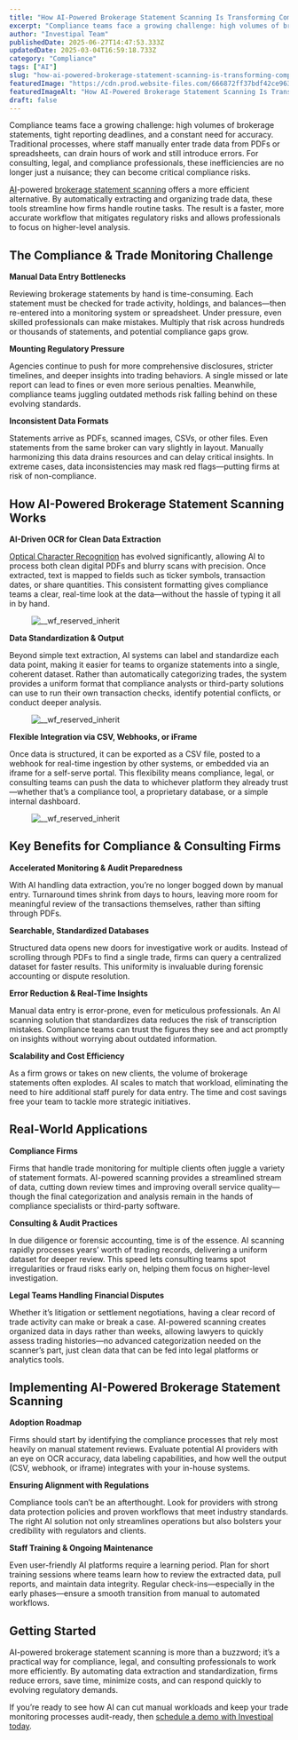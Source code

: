 ```yaml
---
title: "How AI-Powered Brokerage Statement Scanning Is Transforming Compliance & Trade Monitoring"
excerpt: "Compliance teams face a growing challenge: high volumes of brokerage statements, tight reporting deadlines, and a constant need for accuracy."
author: "Investipal Team"
publishedDate: 2025-06-27T14:47:53.333Z
updatedDate: 2025-03-04T16:59:18.733Z
category: "Compliance"
tags: ["AI"]
slug: "how-ai-powered-brokerage-statement-scanning-is-transforming-compliance-trade-monitoring"
featuredImage: "https://cdn.prod.website-files.com/666872ff37bdf42ce9637d77/67c7316208e855e76344c2e9_5%20Common%20Bottlenecks%20in%20Financial%20Advisor%20Sales%20and%20How%20to%20Fix%20Them%20(2).png"
featuredImageAlt: "How AI-Powered Brokerage Statement Scanning Is Transforming Compliance & Trade Monitoring"
draft: false
---
```

<p id="">Compliance teams face a growing challenge: high volumes of brokerage statements, tight reporting deadlines, and a constant need for accuracy. Traditional processes, where staff manually enter trade data from PDFs or spreadsheets, can drain hours of work and still introduce errors. For consulting, legal, and compliance professionals, these inefficiencies are no longer just a nuisance; they can become critical compliance risks.</p><p id=""><a href="/blog/tag/ai">AI</a>-powered <a href="/features/automated-statement-scanner">brokerage statement scanning</a> offers a more efficient alternative. By automatically extracting and organizing trade data, these tools streamline how firms handle routine tasks. The result is a faster, more accurate workflow that mitigates regulatory risks and allows professionals to focus on higher-level analysis.</p><h2 id="">The Compliance & Trade Monitoring Challenge</h2><p id=""><strong>Manual Data Entry Bottlenecks</strong></p><p id="">Reviewing brokerage statements by hand is time-consuming. Each statement must be checked for trade activity, holdings, and balances—then re-entered into a monitoring system or spreadsheet. Under pressure, even skilled professionals can make mistakes. Multiply that risk across hundreds or thousands of statements, and potential compliance gaps grow.</p><p id=""><strong>Mounting Regulatory Pressure</strong></p><p id="">Agencies continue to push for more comprehensive disclosures, stricter timelines, and deeper insights into trading behaviors. A single missed or late report can lead to fines or even more serious penalties. Meanwhile, compliance teams juggling outdated methods risk falling behind on these evolving standards.</p><p id=""><strong>Inconsistent Data Formats</strong></p><p id="">Statements arrive as PDFs, scanned images, CSVs, or other files. Even statements from the same broker can vary slightly in layout. Manually harmonizing this data drains resources and can delay critical insights. In extreme cases, data inconsistencies may mask red flags—putting firms at risk of non-compliance.</p><h2 id="">How AI-Powered Brokerage Statement Scanning Works</h2><p id=""><strong id="">AI-Driven OCR for Clean Data Extraction</strong></p><p id=""><a href="/blog/using-ocr-technology-to-automate-account-statement-scanning-for-financial-advisors">Optical Character Recognition</a> has evolved significantly, allowing AI to process both clean digital PDFs and blurry scans with precision. Once extracted, text is mapped to fields such as ticker symbols, transaction dates, or share quantities. This consistent formatting gives compliance teams a clear, real-time look at the data—without the hassle of typing it all in by hand.</p><figure class="w-richtext-figure-type-image w-richtext-align-fullwidth" style="max-width:2240px" data-rt-type="image" data-rt-align="fullwidth" data-rt-max-width="2240px"><div><img src="/images/inline/how-ai-powered-brokerage-statement-scanning-is-transforming-compliance-trade-monitoring-0-6a0ed15f57.webp" loading="lazy" alt="__wf_reserved_inherit"></div></figure><p id=""><strong id="">Data Standardization & Output</strong></p><p id="">Beyond simple text extraction, AI systems can label and standardize each data point, making it easier for teams to organize statements into a single, coherent dataset. Rather than automatically categorizing trades, the system provides a uniform format that compliance analysts or third-party solutions can use to run their own transaction checks, identify potential conflicts, or conduct deeper analysis.</p><figure class="w-richtext-figure-type-image w-richtext-align-fullwidth" style="max-width:1210px" data-rt-type="image" data-rt-align="fullwidth" data-rt-max-width="1210px"><div><img src="/images/inline/how-ai-powered-brokerage-statement-scanning-is-transforming-compliance-trade-monitoring-1-bc405126d6.webp" loading="lazy" alt="__wf_reserved_inherit"></div></figure><p id=""><strong id="">Flexible Integration via CSV, Webhooks, or iFrame</strong></p><p id="">Once data is structured, it can be exported as a CSV file, posted to a webhook for real-time ingestion by other systems, or embedded via an iframe for a self-serve portal. This flexibility means compliance, legal, or consulting teams can push the data to whichever platform they already trust—whether that’s a compliance tool, a proprietary database, or a simple internal dashboard.</p><figure class="w-richtext-figure-type-image w-richtext-align-fullwidth" style="max-width:1270px" data-rt-type="image" data-rt-align="fullwidth" data-rt-max-width="1270px"><div><img src="/images/inline/how-ai-powered-brokerage-statement-scanning-is-transforming-compliance-trade-monitoring-2-8f99944f4b.webp" loading="lazy" alt="__wf_reserved_inherit"></div></figure><h2 id="">Key Benefits for Compliance & Consulting Firms</h2><p id=""><strong id="">Accelerated Monitoring & Audit Preparedness</strong></p><p id="">With AI handling data extraction, you’re no longer bogged down by manual entry. Turnaround times shrink from days to hours, leaving more room for meaningful review of the transactions themselves, rather than sifting through PDFs.</p><p id=""><strong id="">Searchable, Standardized Databases</strong></p><p id="">Structured data opens new doors for investigative work or audits. Instead of scrolling through PDFs to find a single trade, firms can query a centralized dataset for faster results. This uniformity is invaluable during forensic accounting or dispute resolution.</p><p id=""><strong id="">Error Reduction & Real-Time Insights</strong></p><p id="">Manual data entry is error-prone, even for meticulous professionals. An AI scanning solution that standardizes data reduces the risk of transcription mistakes. Compliance teams can trust the figures they see and act promptly on insights without worrying about outdated information.</p><p id=""><strong id="">Scalability and Cost Efficiency</strong></p><p id="">As a firm grows or takes on new clients, the volume of brokerage statements often explodes. AI scales to match that workload, eliminating the need to hire additional staff purely for data entry. The time and cost savings free your team to tackle more strategic initiatives.</p><h2 id="">Real-World Applications</h2><p id=""><strong id="">Compliance Firms</strong></p><p id="">Firms that handle trade monitoring for multiple clients often juggle a variety of statement formats. AI-powered scanning provides a streamlined stream of data, cutting down review times and improving overall service quality—though the final categorization and analysis remain in the hands of compliance specialists or third-party software.</p><p id=""><strong id="">Consulting & Audit Practices</strong></p><p id="">In due diligence or forensic accounting, time is of the essence. AI scanning rapidly processes years’ worth of trading records, delivering a uniform dataset for deeper review. This speed lets consulting teams spot irregularities or fraud risks early on, helping them focus on higher-level investigation.</p><p id=""><strong id="">Legal Teams Handling Financial Disputes</strong></p><p id="">Whether it’s litigation or settlement negotiations, having a clear record of trade activity can make or break a case. AI-powered scanning creates organized data in days rather than weeks, allowing lawyers to quickly assess trading histories—no advanced categorization needed on the scanner’s part, just clean data that can be fed into legal platforms or analytics tools.</p><h2 id="">Implementing AI-Powered Brokerage Statement Scanning</h2><p id=""><strong id="">Adoption Roadmap</strong></p><p id="">Firms should start by identifying the compliance processes that rely most heavily on manual statement reviews. Evaluate potential AI providers with an eye on OCR accuracy, data labeling capabilities, and how well the output (CSV, webhook, or iframe) integrates with your in-house systems.</p><p id=""><strong id="">Ensuring Alignment with Regulations</strong></p><p id="">Compliance tools can’t be an afterthought. Look for providers with strong data protection policies and proven workflows that meet industry standards. The right AI solution not only streamlines operations but also bolsters your credibility with regulators and clients.</p><p id=""><strong id="">Staff Training & Ongoing Maintenance</strong></p><p id="">Even user-friendly AI platforms require a learning period. Plan for short training sessions where teams learn how to review the extracted data, pull reports, and maintain data integrity. Regular check-ins—especially in the early phases—ensure a smooth transition from manual to automated workflows.</p><h2 id="">Getting Started</h2><p id="">AI-powered brokerage statement scanning is more than a buzzword; it’s a practical way for compliance, legal, and consulting professionals to work more efficiently. By automating data extraction and standardization, firms reduce errors, save time, minimize costs, and can respond quickly to evolving regulatory demands.</p><p id="">If you’re ready to see how AI can cut manual workloads and keep your trade monitoring processes audit-ready, then <a href="/book-a-demo">schedule a demo with Investipal today</a>.</p>